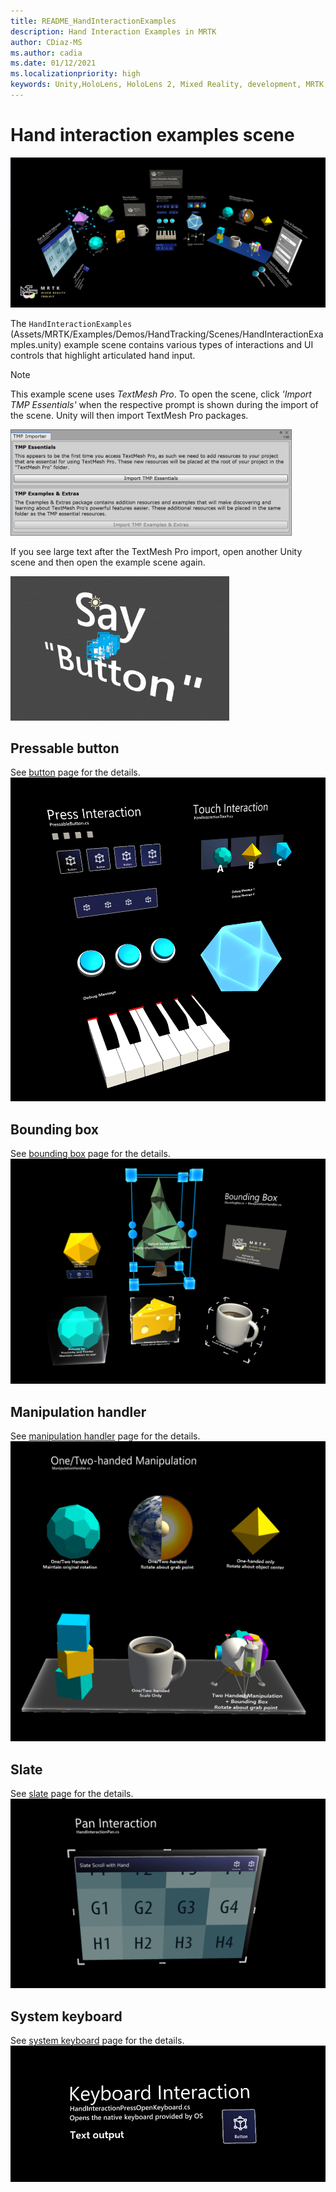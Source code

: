 ```yaml
---
title: README_HandInteractionExamples
description: Hand Interaction Examples in MRTK
author: CDiaz-MS
ms.author: cadia
ms.date: 01/12/2021
ms.localizationpriority: high
keywords: Unity,HoloLens, HoloLens 2, Mixed Reality, development, MRTK, Hand Interactions, Bounds Control, Pressable Buttons,
---
```


# Hand interaction examples scene

![Hand Interaction Examples](Images/MRTK_Examples.png)

The `HandInteractionExamples` (Assets/MRTK/Examples/Demos/HandTracking/Scenes/HandInteractionExamples.unity) example scene contains various types of interactions and UI controls that highlight articulated hand input.

> [!NOTE]
> This example scene uses *TextMesh Pro*. To open the scene, click *'Import TMP Essentials'* when the respective prompt is shown during the import of the scene. Unity will then import TextMesh Pro packages.

<img src="Images/HandInteractionExamples/MRTK_Examples_TMP2.png" width="450" alt="Examples TMP 2">

If you see large text after the TextMesh Pro import, open another Unity scene and then open the example scene again.

<img src="Images/HandInteractionExamples/MRTK_Examples_TMP1.png" width="350" alt="Example TMP 1">

## Pressable button

See [button](README_Button.md) page for the details.
![Hand Interaction Press Touch](Images/HandInteractionExamples/MRTK_Examples_PressTouch.png)

## Bounding box

See [bounding box](README_BoundingBox.md) page for the details.
![Hand Interaction Bounding Box](Images/HandInteractionExamples/MRTK_Examples_BoundingBox.png)

## Manipulation handler

See [manipulation handler](README_ManipulationHandler.md) page for the details.
![Hand Interaction Manipulation](Images/HandInteractionExamples/MRTK_Examples_Manipulation.png)

## Slate

See [slate](README_Slate.md) page for the details.
![Hand Interaction Slate](Images/HandInteractionExamples/MRTK_Examples_Slate.png)

## System keyboard

See [system keyboard](README_SystemKeyboard.md) page for the details.
![Hand Interaction Keyboard](Images/HandInteractionExamples/MRTK_Examples_Keyboard.png)
